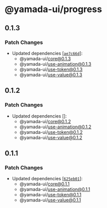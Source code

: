 # @yamada-ui/progress

## 0.1.3

### Patch Changes

- Updated dependencies [[`ae7c66d`](https://github.com/hirotomoyamada/yamada-ui/commit/ae7c66d68e71034b6a3abc211017bf509de406e3)]:
  - @yamada-ui/core@0.1.3
  - @yamada-ui/use-animation@0.1.3
  - @yamada-ui/use-token@0.1.3
  - @yamada-ui/use-value@0.1.3

## 0.1.2

### Patch Changes

- Updated dependencies []:
  - @yamada-ui/core@0.1.2
  - @yamada-ui/use-animation@0.1.2
  - @yamada-ui/use-token@0.1.2
  - @yamada-ui/use-value@0.1.2

## 0.1.1

### Patch Changes

- Updated dependencies [[`625eb01`](https://github.com/hirotomoyamada/yamada-ui/commit/625eb019241a9ace873989723453bac335ed6b06)]:
  - @yamada-ui/core@0.1.1
  - @yamada-ui/use-animation@0.1.1
  - @yamada-ui/use-token@0.1.1
  - @yamada-ui/use-value@0.1.1
